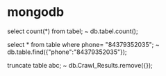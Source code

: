 # mongodb

select count(*) from tabel; ~ db.tabel.count();

select * from table where phone= "84379352035"; ~ db.table.find({"phone":"84379352035"});

truncate table abc; ~ db.Crawl_Results.remove({});
